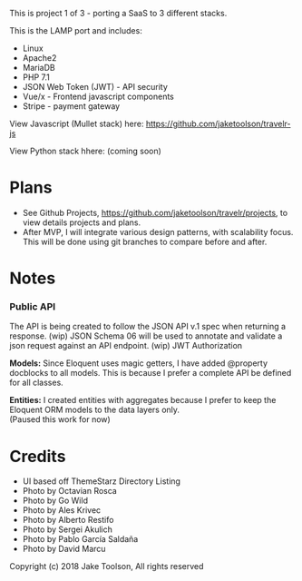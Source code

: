 This is project 1 of 3 - porting a SaaS to 3 different stacks.

This is the LAMP port and includes:
- Linux
- Apache2
- MariaDB
- PHP 7.1
- JSON Web Token (JWT) - API security
- Vue/x - Frontend javascript components
- Stripe - payment gateway

View Javascript (Mullet stack) here: https://github.com/jaketoolson/travelr-js

View Python stack hhere: (coming soon)

# Plans
- See Github Projects, https://github.com/jaketoolson/travelr/projects, to view details projects and plans.
- After MVP, I will integrate various design patterns, with scalability focus.  This will be done using git branches to compare before and after.

# Notes
### Public API ###
The API is being created to follow the JSON API v.1 spec when returning a response.
(wip) JSON Schema 06 will be used to annotate and validate a json request against an API endpoint.
(wip) JWT Authorization    

****Models:****
Since Eloquent uses magic getters, I have added @property docblocks to all models. This is because I prefer a complete API be defined for all classes.

****Entities:****
I created entities with aggregates because I prefer to keep the Eloquent ORM models to the data layers only.  
(Paused this work for now)

# Credits
- UI based off ThemeStarz Directory Listing
- Photo by Octavian Rosca
- Photo by Go Wild
- Photo by Ales Krivec
- Photo by Alberto Restifo
- Photo by Sergei Akulich
- Photo by Pablo García Saldaña
- Photo by David Marcu

Copyright (c) 2018 Jake Toolson, All rights reserved
